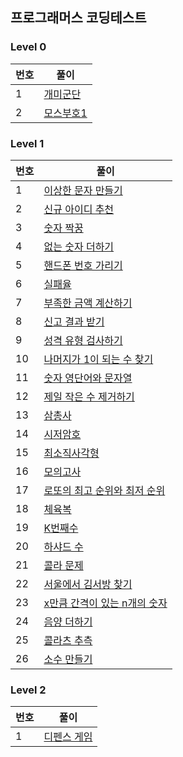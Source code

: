 ## 프로그래머스 코딩테스트
### Level 0
| 번호 | 풀이 |
| --- | --- |
| 1 | [개미군단](Programmers/Lv0/개미군단.md) |
| 2 | [모스부호1](Programmers/Lv0/모스부호1.md) |

### Level 1
| 번호 | 풀이 |
| --- | --- |
| 1 | [이상한 문자 만들기](Programmers/Lv1/이상한%20문자%20만들기.md) |
| 2 | [신규 아이디 추천](Programmers/Lv1/신규%20아이디%20추천.md) |
| 3 | [숫자 짝꿍](Programmers/Lv1/숫자%20짝꿍.md) |
| 4 | [없는 숫자 더하기](Programmers/Lv1/%EC%97%86%EB%8A%94%20%EC%88%AB%EC%9E%90%20%EB%8D%94%ED%95%98%EA%B8%B0.md) |
| 5 | [핸드폰 번호 가리기](Programmers/Lv1/%ED%95%B8%EB%93%9C%ED%8F%B0%20%EB%B2%88%ED%98%B8%20%EA%B0%80%EB%A6%AC%EA%B8%B0.md) |
| 6 | [실패율](Programmers/Lv1/%EC%8B%A4%ED%8C%A8%EC%9C%A8.md) |
| 7 | [부족한 금액 계산하기](Programmers/Lv1/%EB%B6%80%EC%A1%B1%ED%95%9C%20%EA%B8%88%EC%95%A1%20%EA%B3%84%EC%82%B0%ED%95%98%EA%B8%B0.md) |
| 8 | [신고 결과 받기](Programmers/Lv1/신고%20결과%20받기.md) |
| 9 | [성격 유형 검사하기](Programmers/Lv1/성격%20유형%20검사하기.md) |
| 10 | [나머지가 1이 되는 수 찾기](Programmers/Lv1/%EB%82%98%EB%A8%B8%EC%A7%80%EA%B0%80%201%EC%9D%B4%20%EB%90%98%EB%8A%94%20%EC%88%98%20%EC%B0%BE%EA%B8%B0.md) |
| 11 | [숫자 영단어와 문자열](Programmers/Lv1/숫자%20영단어와%20문자열.md) |
| 12 | [제일 작은 수 제거하기](Programmers/Lv1/제일%20작은%20수%20제거하기.md) |
| 13 | [삼총사](Programmers/Lv1/%EC%82%BC%EC%B4%9D%EC%82%AC.md) |
| 14 | [시저암호](Programmers/Lv1/%EC%8B%9C%EC%A0%80%EC%95%94%ED%98%B8.md) |
| 15 | [최소직사각형](Programmers/Lv1/%EC%B5%9C%EC%86%8C%EC%A7%81%EC%82%AC%EA%B0%81%ED%98%95.md) |
| 16 | [모의고사](Programmers/Lv1/%EB%AA%A8%EC%9D%98%EA%B3%A0%EC%82%AC.md) |
| 17 | [로또의 최고 순위와 최저 순위](Programmers/Lv1/로또의%20최고%20순위와%20최저%20순위.md) |
| 18 | [체육복](Programmers/Lv1/%EC%B2%B4%EC%9C%A1%EB%B3%B5.md) |
| 19 | [K번째수](Programmers/Lv1/K%EB%B2%88%EC%A7%B8%EC%88%98.md) |
| 20 | [하샤드 수](Programmers/Lv1/하샤드%20수.md) |
| 21 | [콜라 문제](Programmers/Lv1/%EC%BD%9C%EB%9D%BC%20%EB%AC%B8%EC%A0%9C.md) |
| 22 | [서울에서 김서방 찾기](Programmers/Lv1/서울에서%20김서방%20찾기.md) |
| 23 | [x만큼 간격이 있는 n개의 숫자](Programmers/Lv1/x만큼%20간격이%20있는%20n개의%20숫자.md) |
| 24 | [음양 더하기](Programmers/Lv1/음양%20더하기.md) |
| 25 | [콜라츠 추측](Programmers/Lv1/콜라츠%20추측.md) |
| 26 | [소수 만들기](Programmers/Lv1/소수%20만들기.md) |

### Level 2
| 번호 | 풀이 |
| --- | --- |
| 1 | [디펜스 게임](Programmers/Lv1/%EB%94%94%ED%8E%9C%EC%8A%A4%20%EA%B2%8C%EC%9E%84.md) |